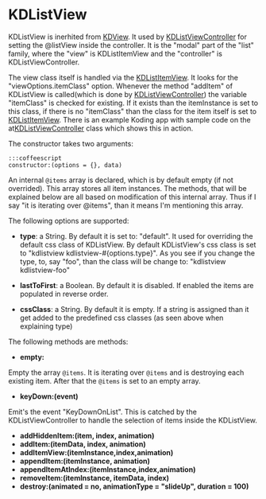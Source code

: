 # KDListView

KDListView is inerhited from [KDView](/core/KDView). It used by
[KDListViewController](/framework/list/KDListViewController) for setting the
@listView inside the controller. It is the "modal" part of the "list" family,
where the "view" is KDListItemView and the "controller" is KDListViewController.

The view class itself is handled via the [KDListItemView](KDListItemView). It
looks for the "viewOptions.itemClass" option. Whenever the method "addItem" of
KDListView is called(which is done by
[KDListViewController](/framework/list/KDListViewController)) the variable
"itemClass" is checked for existing. If it exists than the itemInstance is set
to this class, if there is no "itemClass" than the class for the item itself is
set to [KDListItemView](/framework/list/KDListItemView). There is an example
Koding app with sample code on the
at[KDListViewController](/framework/list/KDListViewController) class which shows
this in action.

The constructor takes two arguments:

    :::coffeescript
    constructor:(options = {}, data)

An internal `@items` array is declared, which is by default empty (if not
overrided). This array stores all item instances. The methods, that will be
explained below are all based on modification of this internal array. Thus if I
say "it is iterating over @items", than it means I'm mentioning this array.

The following options are supported:

* **type**: a String. By default it is set to: "default". It used for overriding
  the default css class of KDListView. By default KDListView's css class is set
  to "kdlistview kdlistview-#{options.type}". As you see if you change the type,
  to, say "foo", than the class will be change to: "kdlistview
  kdlistview-foo"

* **lastToFirst**: a Boolean. By default it is disabled. If enabled the items
  are populated in reverse order.

* **cssClass**: a String. By default it is empty. If a string is assigned than
  it get added to the predefined css classes (as seen above when explaining
  type)

The following methods are methods:

* **empty:**

Empty the array `@items`. It is iterating over `@items` and is destroying each
existing item. After that the `@items` is set to an empty array.

* **keyDown:(event)**

Emit's the event "KeyDownOnList". This is catched by the KDListViewController to
handle the selection of items inside the KDListView.

* **addHiddenItem:(item, index, animation)**
* **addItem:(itemData, index, animation)**
* **addItemView:(itemInstance,index,animation)**
* **appendItem:(itemInstance, animation)**
* **appendItemAtIndex:(itemInstance,index,animation)**
* **removeItem:(itemInstance, itemData, index)**
* **destroy:(animated = no, animationType = "slideUp", duration = 100)**
